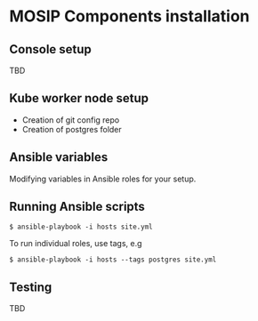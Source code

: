 # MOSIP Components installation

## Console setup 
TBD
  
## Kube worker node setup
* Creation of git config repo
* Creation of postgres folder

## Ansible variables
Modifying variables in Ansible roles for your  setup.

## Running Ansible scripts
```
$ ansible-playbook -i hosts site.yml
```
To run individual roles, use tags, e.g
```
$ ansible-playbook -i hosts --tags postgres site.yml
```
## Testing 
TBD

